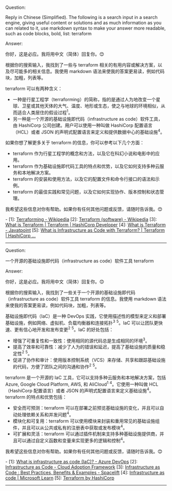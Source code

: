 Question:

Reply in Chinese (Simplified).
The following is a search input in a search engine, giving useful content or solutions and as much information as you can related to it, use markdown syntax to make your answer more readable, such as code blocks, bold, list:
terraform

Answer:

你好，这是必应。我将用中文（简体）回复你。😊

根据你的搜索输入，我找到了一些与 terraform 相关的有用内容或解决方案，以及尽可能多的相关信息。我使用 markdown 语法来使我的答案更易读，例如代码块，加粗，列表等。

terraform 可以有两种含义：

- 一种是行星工程学（terraforming）的简称，指的是通过人为地改变一个星球、卫星或其他天体的大气、温度、地形或生态，使之与地球的环境相似，从而适合人类居住的假设过程<sup>1</sup>。
- 另一种是一个开源的基础设施即代码（infrastructure as code）软件工具，由 HashiCorp 公司创建。用户可以使用一种叫做 HashiCorp 配置语言（HCL）或者 JSON 的声明式配置语言来定义和提供数据中心的基础设施<sup>4</sup>。

如果你想了解更多关于 terraform 的信息，你可以参考以下几个方面：

- terraform 作为行星工程学的概念和方法，以及它在科幻小说和电影中的应用。
- terraform 作为基础设施即代码工具的特点和优势，以及它如何支持多种云服务和本地解决方案。
- terraform 的安装和使用方法，以及它的配置文件和命令行接口的语法和示例。
- terraform 的最佳实践和常见问题，以及它如何实现协作、版本控制和状态管理。

我希望这些信息对你有帮助。如果你有任何其他问题或反馈，请随时告诉我。😊

\-
\[1]: [Terraforming - Wikipedia](https://en.wikipedia.org/wiki/Terraforming)
\[2]: [Terraform (software) - Wikipedia](https://en.wikipedia.org/wiki/Terraform_%28software%29)
\[3]: [What is Terraform | Terraform | HashiCorp Developer](https://developer.hashicorp.com/terraform/intro)
\[4]: [What is Terraform - Javatpoint](https://www.javatpoint.com/what-is-terraform)
\[5]: [What is Infrastructure as Code with Terraform? | Terraform | HashiCorp ...](https://developer.hashicorp.com/terraform/tutorials/aws-get-started/infrastructure-as-code)

<hr/>

Question:

一个开源的基础设施即代码（infrastructure as code）软件工具 terraform

Answer:

你好，这是必应。我将用中文（简体）回复你。😊

根据你的搜索输入，我找到了一些关于一个开源的基础设施即代码（infrastructure as code）软件工具 terraform 的信息。我使用 markdown 语法来使我的答案更易读，例如代码块，加粗，列表等。

基础设施即代码（IaC）是一种 DevOps 实践，它使用描述性的模型来定义和部署基础设施，例如网络、虚拟机、负载均衡器和连接拓扑<sup>3</sup> <sup>5</sup>。IaC 可以让团队更快速、更有信心地开发和发布变更<sup>2</sup> <sup>5</sup>。IaC 的好处包括：

- 增强了可重复性和一致性：使用相同的源代码总是生成相同的环境<sup>3</sup>。
- 提高了效率和可靠性：减少了人为的错误和延迟，提高了基础设施的质量和稳定性<sup>2</sup> <sup>5</sup>。
- 促进了协作和审计：使用版本控制系统（VCS）来存储、共享和跟踪基础设施的代码，方便了团队之间的沟通和协作<sup>2</sup> <sup>5</sup>。

terraform 是一个开源的 IaC 工具，它可以支持多种云服务和本地解决方案，包括 Azure, Google Cloud Platform, AWS, 和 AliCloud<sup>1</sup> <sup>4</sup>。它使用一种叫做 HCL（HashiCorp 配置语言）或者 JSON 的声明式配置语言来定义基础设施<sup>4</sup>。terraform 的特点和优势包括：

- 安全而可预测：terraform 可以在部署之前预览基础设施的变化，并且可以自动处理依赖关系和并发问题<sup>4</sup>。
- 模块化和可复用：terraform 可以使用模块来封装和重用常见的基础设施组件，并且可以从公共或私有的注册表中获取或发布模块<sup>4</sup>。
- 可扩展和灵活：terraform 可以通过插件机制来支持多种基础设施提供商，并且可以通过自定义函数和变量来实现更多的逻辑和控制<sup>4</sup>。

我希望这些信息对你有帮助。如果你有任何其他问题或反馈，请随时告诉我。😊

\-
\[1]: [What is infrastructure as code (IaC)? - Azure DevOps](https://learn.microsoft.com/en-us/devops/deliver/what-is-infrastructure-as-code)
\[2]: [Infrastructure as Code - Cloud Adoption Framework](https://learn.microsoft.com/en-us/azure/cloud-adoption-framework/ready/considerations/infrastructure-as-code)
\[3]: [Infrastructure as Code : Best Practices, Benefits & Examples - Spacelift](https://spacelift.io/blog/infrastructure-as-code)
\[4]: [Infrastructure as code | Microsoft Learn](https://learn.microsoft.com/en-us/dotnet/architecture/cloud-native/infrastructure-as-code)
\[5]: [Terraform by HashiCorp](https://www.terraform.io/)

<hr/>

